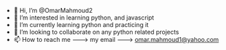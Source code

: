- 👋 Hi, I’m @OmarMahmoud2
- 👀 I’m interested in learning python, and javascript
- 🌱 I’m currently learning python and practicing it 
- 💞️ I’m looking to collaborate on any python related projects 
- 📫 How to reach me ---> my email ---> omar.mahmoud1@yahoo.com

<!---
OmarMahmoud2/OmarMahmoud2 is a ✨ special ✨ repository because its `README.md` (this file) appears on your GitHub profile.
You can click the Preview link to take a look at your changes.
--->
